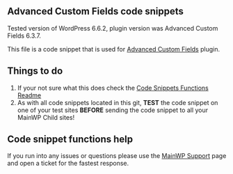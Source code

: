 ## Advanced Custom Fields code snippets

Tested version of WordPress 6.6.2, plugin version was Advanced Custom Fields 6.3.7.

This file is a code snippet that is used for [Advanced Custom Fields](https://github.com/AdvancedCustomFields/acf) plugin. 

## Things to do

1. If your not sure what this does check the [Code Snippets Functions Readme](https://github.com/mainwp/Code-Snippets-Functions/blob/master/README.md)
2. As with all code snippets located in this git, **TEST** the code snippet on one of your test sites **BEFORE** sending the code snippet to all your MainWP Child sites!

## Code snippet functions help

If you run into any issues or questions please use the [MainWP Support](https://mainwp.com/support/) page and open a ticket for the fastest response.
